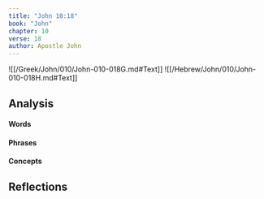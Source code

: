 ```yaml
---
title: "John 10:18"
book: "John"
chapter: 10
verse: 18
author: Apostle John
---
```

![[/Greek/John/010/John-010-018G.md#Text]]
![[/Hebrew/John/010/John-010-018H.md#Text]]

## Analysis

#### Words

#### Phrases

#### Concepts

## Reflections
